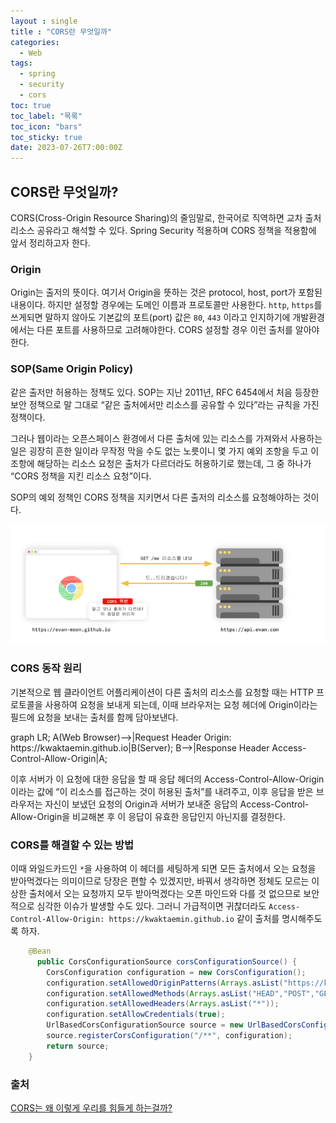 ```yaml
---
layout : single
title : "CORS란 무엇일까"
categories:
  - Web
tags:
  - spring
  - security
  - cors 
toc: true
toc_label: "목록"
toc_icon: "bars"
toc_sticky: true
date: 2023-07-26T7:00:00Z
---
```


## CORS란 무엇일까?
CORS(Cross-Origin Resource Sharing)의 줄임말로, 한국어로 직역하면 교차 출처 리소스 공유라고 해석할 수 있다.
Spring Security 적용하며 CORS 정책을 적용함에 앞서 정리하고자 한다. 

### Origin
Origin는 출저의 뜻이다. 여기서 Origin을 뜻하는 것은 protocol, host, port가 포함된 내용이다.
하지만 설정할 경우에는 도메인 이름과 프로토콜만 사용한다. `http`, `https`를 쓰게되면 말하지 않아도 기본값의 포트(port) 값은 `80`, `443`
이라고 인지하기에 개발환경에서는 다른 포트를 사용하므로 고려해야한다. 
CORS 설정할 경우 이런 출처를 알아야한다.

### SOP(Same Origin Policy) 
같은 출저만 허용하는 정책도 있다. SOP는 지난 2011년, RFC 6454에서 처음 등장한 보안 정책으로 말 그대로 “같은 출처에서만 리소스를 공유할 수 있다”라는 규칙을 가진 정책이다.

그러나 웹이라는 오픈스페이스 환경에서 다른 출처에 있는 리소스를 가져와서 사용하는 일은 굉장히 흔한 일이라 무작정 막을 수도 없는 노릇이니 몇 가지 예외 조항을 두고 이 조항에 해당하는 리소스 요청은 출처가 다르더라도 허용하기로 했는데, 그 중 하나가 “CORS 정책을 지킨 리소스 요청”이다. 

SOP의 예외 정책인 CORS 정책을 지키면서 다른 출저의 리소스를 요청해야하는 것이다. 

![img.png](/assets/images/2307/16-1.png#center)

### CORS 동작 원리 

기본적으로 웹 클라이언트 어플리케이션이 다른 출처의 리소스를 요청할 때는 HTTP 프로토콜을 사용하여 요청을 보내게 되는데, 이때 브라우저는 요청 헤더에 Origin이라는 필드에 요청을 보내는 출처를 함께 담아보낸다.
<div class="mermaid"> 
graph LR;
  A(Web Browser)-->|Request Header Origin: https://kwaktaemin.github.io|B(Server);
  B-->|Response Header Access-Control-Allow-Origin|A;
</div> 

이후 서버가 이 요청에 대한 응답을 할 때 응답 헤더의 Access-Control-Allow-Origin이라는 값에 “이 리소스를 접근하는 것이 허용된 출처”를 내려주고, 이후 응답을 받은 브라우저는 자신이 보냈던 요청의 Origin과 서버가 보내준 응답의 Access-Control-Allow-Origin을 비교해본 후 이 응답이 유효한 응답인지 아닌지를 결정한다.

### CORS를 해결할 수 있는 방법

이때 와일드카드인 `*`을 사용하여 이 헤더를 세팅하게 되면 모든 출처에서 오는 요청을 받아먹겠다는 의미이므로 당장은 편할 수 있겠지만, 바꿔서 생각하면 정체도 모르는 이상한 출처에서 오는 요청까지 모두 받아먹겠다는 오픈 마인드와 다를 것 없으므로 보안적으로 심각한 이슈가 발생할 수도 있다.
그러니 가급적이면 귀찮더라도 `Access-Control-Allow-Origin: https://kwaktaemin.github.io` 같이 출처를 명시해주도록 하자.

```java
    @Bean
	  public CorsConfigurationSource corsConfigurationSource() {
		CorsConfiguration configuration = new CorsConfiguration();
		configuration.setAllowedOriginPatterns(Arrays.asList("https://kwaktaemin.github.io"));
		configuration.setAllowedMethods(Arrays.asList("HEAD","POST","GET","DELETE","PUT"));
		configuration.setAllowedHeaders(Arrays.asList("*"));
		configuration.setAllowCredentials(true);
		UrlBasedCorsConfigurationSource source = new UrlBasedCorsConfigurationSource();
		source.registerCorsConfiguration("/**", configuration);
		return source;
	}
```

### 출처 
[CORS는 왜 이렇게 우리를 힘들게 하는걸까?](https://evan-moon.github.io/2020/05/21/about-cors/)   
